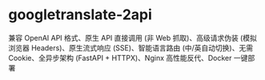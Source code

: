 # googletranslate-2api
兼容 OpenAI API 格式、原生 API 直接调用 (非 Web 抓取)、高级请求伪装 (模拟浏览器 Headers)、原生流式响应 (SSE)、智能语言路由 (中/英自动切换)、无需 Cookie、全异步架构 (FastAPI + HTTPX)、Nginx 高性能反代、Docker 一键部署
